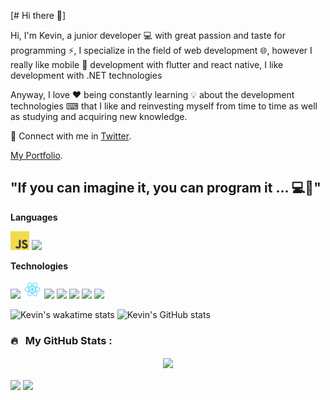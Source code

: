 [# Hi there 👋]



Hi, I'm Kevin, a junior developer 💻 with great passion and taste for programming ⚡, 
I specialize in the field of web development 🌐, however I really like mobile 📱 
development with flutter and react native, I like development with .NET technologies

Anyway, I love ❤ being constantly learning 💡 about the development technologies ⌨
that I like and reinvesting myself from time to time as well as studying and acquiring new knowledge.

🐣 Connect with me in [Twitter](https://twitter.com/gkevin_y).

[My Portfolio](https://kevin-yamil-garcia-lopez.netlify.app/).

## "If you can imagine it, you can program it ... 💻🌟"

**Languages**

<code><img height="30" src="https://raw.githubusercontent.com/github/explore/80688e429a7d4ef2fca1e82350fe8e3517d3494d/topics/javascript/javascript.png"/></code>
 <code><img height="35" src="https://www.vectorlogo.zone/logos/typescriptlang/typescriptlang-icon.svg"></code>


**Technologies**

 <code><img height="40" src="https://www.vectorlogo.zone/logos/mongodb/mongodb-ar21.svg"></code>
 <code><img height="30" src="https://raw.githubusercontent.com/github/explore/80688e429a7d4ef2fca1e82350fe8e3517d3494d/topics/react-native/react-native.png"/></code>
<code><img height="30" src="https://www.vectorlogo.zone/logos/w3_html5/w3_html5-icon.svg"/></code>
<code><img height="40" src="https://www.vectorlogo.zone/logos/w3_css/w3_css-official.svg"/></code>
<code><img height="30" src="https://www.vectorlogo.zone/logos/tailwindcss/tailwindcss-icon.svg"/></code>
<code><img height="30" src="https://www.vectorlogo.zone/logos/nodejs/nodejs-icon.svg"/></code>
<code><img height="30" src="https://cdn.rawgit.com/prplx/svg-logos/master/svg/redux.svg"/></code>


![Kevin's wakatime stats](https://github-readme-stats.vercel.app/api/wakatime?username=kevinShogun&hide_progress=false&layout=compact)
![Kevin's GitHub stats](https://github-readme-stats.vercel.app/api?username=kevinShogun&show_icons=true&theme=dark)


### 🔥 &nbsp; My GitHub Stats :
<div align="center" gap="40px">
  <img src="https://github-readme-stats.vercel.app/api?username=kevinShogun&show_icons=true&count_private=true&hide_border=true&theme=tokyonight"     align="center" style="width: 50%" />
</div>  
<br/>  
<div >
  <img src="https://github-readme-stats.vercel.app/api/top-langs/?username=kevinShogun&layout=compact&theme=tokyonight" align="center" style="width: 40%" />
  <img src="http://github-readme-streak-stats.herokuapp.com?user=kevinShogun&theme=tokyonight" align="center" style="width: 47%" />
</div>  
<br/>  


<!--
**kevinShogun/kevinShogun** is a ✨ _special_ ✨ repository because its `README.md` (this file) appears on your GitHub profile.

Here are some ideas to get you started:

- 🔭 I’m currently working on ...
- 🌱 I’m currently learning ...
- 👯 I’m looking to collaborate on ...
- 🤔 I’m looking for help with ...
- 💬 Ask me about ...
- 📫 How to reach me: ...
- 😄 Pronouns: ...
- ⚡ Fun fact: ...
-->
